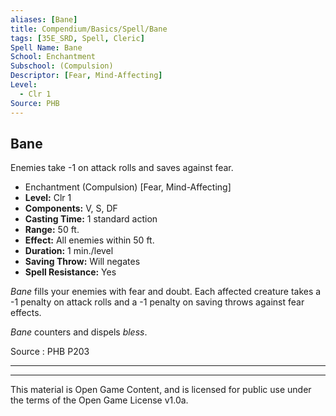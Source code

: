 ```yaml
---
aliases: [Bane]
title: Compendium/Basics/Spell/Bane
tags: [35E_SRD, Spell, Cleric]
Spell Name: Bane
School: Enchantment
Subschool: (Compulsion)
Descriptor: [Fear, Mind-Affecting]
Level:
  - Clr 1
Source: PHB
---
```



## Bane

Enemies take -1 on attack rolls and saves against fear.

*   Enchantment (Compulsion) [Fear, Mind-Affecting]
*   **Level:** Clr 1
*   **Components:** V, S, DF
*   **Casting Time:** 1 standard action
*   **Range:** 50 ft.
*   **Effect:** All enemies within 50 ft.
*   **Duration:** 1 min./level
*   **Saving Throw:** Will negates
*   **Spell Resistance:** Yes

<p><i>Bane</i> fills your enemies with fear and doubt. Each affected creature takes a -1 penalty on attack rolls and a -1 penalty on saving throws against fear effects.</p><p><i>Bane</i> counters and dispels <i>bless</i>.</p>

Source : PHB P203

---

---

This material is Open Game Content, and is licensed for public use under
the terms of the Open Game License v1.0a.
